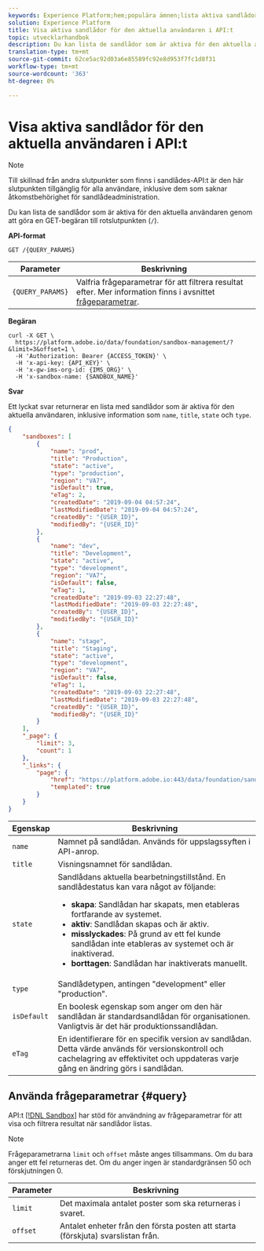 ```yaml
---
keywords: Experience Platform;hem;populära ämnen;lista aktiva sandlådor;lissandlådor
solution: Experience Platform
title: Visa aktiva sandlådor för den aktuella användaren i API:t
topic: utvecklarhandbok
description: Du kan lista de sandlådor som är aktiva för den aktuella användaren genom att göra en GET-begäran till rotslutpunkten.
translation-type: tm+mt
source-git-commit: 62ce5ac92d03a6e85589fc92e8d953f7fc1d8f31
workflow-type: tm+mt
source-wordcount: '363'
ht-degree: 0%

---
```



# Visa aktiva sandlådor för den aktuella användaren i API:t

>[!NOTE]
>
>Till skillnad från andra slutpunkter som finns i sandlådes-API:t är den här slutpunkten tillgänglig för alla användare, inklusive dem som saknar åtkomstbehörighet för sandlådeadministration.

Du kan lista de sandlådor som är aktiva för den aktuella användaren genom att göra en GET-begäran till rotslutpunkten (`/`).

**API-format**

```http
GET /{QUERY_PARAMS}
```

| Parameter | Beskrivning |
| --------- | ----------- |
| `{QUERY_PARAMS}` | Valfria frågeparametrar för att filtrera resultat efter. Mer information finns i avsnittet [frågeparametrar](#query). |

**Begäran**

```shell
curl -X GET \
  https://platform.adobe.io/data/foundation/sandbox-management/?&limit=3&offset=1 \
  -H 'Authorization: Bearer {ACCESS_TOKEN}' \
  -H 'x-api-key: {API_KEY}' \
  -H 'x-gw-ims-org-id: {IMS_ORG}' \
  -H 'x-sandbox-name: {SANDBOX_NAME}'
```

**Svar**

Ett lyckat svar returnerar en lista med sandlådor som är aktiva för den aktuella användaren, inklusive information som `name`, `title`, `state` och `type`.

```json
{
    "sandboxes": [
        {
            "name": "prod",
            "title": "Production",
            "state": "active",
            "type": "production",
            "region": "VA7",
            "isDefault": true,
            "eTag": 2,
            "createdDate": "2019-09-04 04:57:24",
            "lastModifiedDate": "2019-09-04 04:57:24",
            "createdBy": "{USER_ID}",
            "modifiedBy": "{USER_ID}"
        },
        {
            "name": "dev",
            "title": "Development",
            "state": "active",
            "type": "development",
            "region": "VA7",
            "isDefault": false,
            "eTag": 1,
            "createdDate": "2019-09-03 22:27:48",
            "lastModifiedDate": "2019-09-03 22:27:48",
            "createdBy": "{USER_ID}",
            "modifiedBy": "{USER_ID}"
        },
        {
            "name": "stage",
            "title": "Staging",
            "state": "active",
            "type": "development",
            "region": "VA7",
            "isDefault": false,
            "eTag": 1,
            "createdDate": "2019-09-03 22:27:48",
            "lastModifiedDate": "2019-09-03 22:27:48",
            "createdBy": "{USER_ID}",
            "modifiedBy": "{USER_ID}"
        }
    ],
    "_page": {
        "limit": 3,
        "count": 1
    },
    "_links": {
        "page": {
            "href": "https://platform.adobe.io:443/data/foundation/sandbox-management/?limit={limit}&offset={offset}",
            "templated": true
        }
    }
}
```

| Egenskap | Beskrivning |
| --- | --- |
| `name` | Namnet på sandlådan. Används för uppslagssyften i API-anrop. |
| `title` | Visningsnamnet för sandlådan. |
| `state` | Sandlådans aktuella bearbetningstillstånd. En sandlådestatus kan vara något av följande: <ul><li>**skapa**: Sandlådan har skapats, men etableras fortfarande av systemet.</li><li>**aktiv**: Sandlådan skapas och är aktiv.</li><li>**misslyckades**: På grund av ett fel kunde sandlådan inte etableras av systemet och är inaktiverad.</li><li>**borttagen**: Sandlådan har inaktiverats manuellt.</li></ul> |
| `type` | Sandlådetypen, antingen &quot;development&quot; eller &quot;production&quot;. |
| `isDefault` | En boolesk egenskap som anger om den här sandlådan är standardsandlådan för organisationen. Vanligtvis är det här produktionssandlådan. |
| `eTag` | En identifierare för en specifik version av sandlådan. Detta värde används för versionskontroll och cachelagring av effektivitet och uppdateras varje gång en ändring görs i sandlådan. |

## Använda frågeparametrar {#query}

API:t [[!DNL Sandbox]](https://www.adobe.io/apis/experienceplatform/home/api-reference.html#!acpdr/swagger-specs/sandbox-api.yaml) har stöd för användning av frågeparametrar för att visa och filtrera resultat när sandlådor listas.

>[!NOTE]
>
>Frågeparametrarna `limit` och `offset` måste anges tillsammans. Om du bara anger ett fel returneras det. Om du anger ingen är standardgränsen 50 och förskjutningen 0.

| Parameter | Beskrivning |
| --------- | ----------- |
| `limit` | Det maximala antalet poster som ska returneras i svaret. |
| `offset` | Antalet enheter från den första posten att starta (förskjuta) svarslistan från. |
